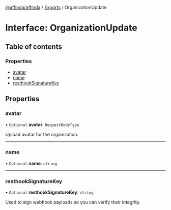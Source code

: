 [@affinda/affinda](../README.md) / [Exports](../modules.md) / OrganizationUpdate

# Interface: OrganizationUpdate

## Table of contents

### Properties

- [avatar](OrganizationUpdate.md#avatar)
- [name](OrganizationUpdate.md#name)
- [resthookSignatureKey](OrganizationUpdate.md#resthooksignaturekey)

## Properties

### avatar

• `Optional` **avatar**: `RequestBodyType`

Upload avatar for the organization.

___

### name

• `Optional` **name**: `string`

___

### resthookSignatureKey

• `Optional` **resthookSignatureKey**: `string`

Used to sign webhook payloads so you can verify their integrity.

